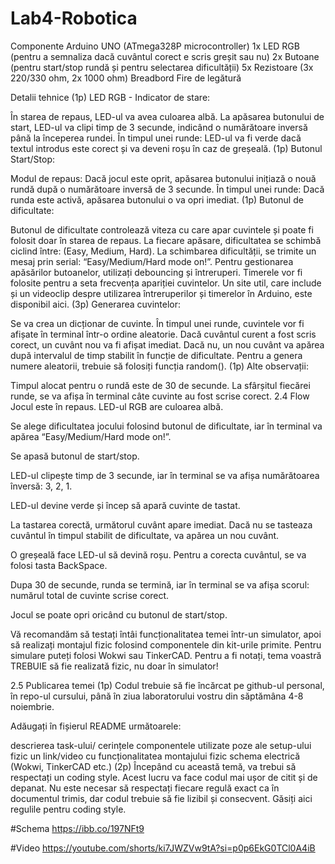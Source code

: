 # Lab4-Robotica

Componente
Arduino UNO (ATmega328P microcontroller)
1x LED RGB (pentru a semnaliza dacă cuvântul corect e scris greșit sau nu)
2x Butoane (pentru start/stop rundă și pentru selectarea dificultății)
5x Rezistoare (3x 220/330 ohm, 2x 1000 ohm)
Breadbord
Fire de legătură


Detalii tehnice
(1p) LED RGB - Indicator de stare:

În starea de repaus, LED-ul va avea culoarea albă.
La apăsarea butonului de start, LED-ul va clipi timp de 3 secunde, indicând o numărătoare inversă până la începerea rundei.
În timpul unei runde: LED-ul va fi verde dacă textul introdus este corect și va deveni roșu în caz de greșeală.
(1p) Butonul Start/Stop:

Modul de repaus: Dacă jocul este oprit, apăsarea butonului inițiază o nouă rundă după o numărătoare inversă de 3 secunde.
În timpul unei runde: Dacă runda este activă, apăsarea butonului o va opri imediat.
(1p) Butonul de dificultate:

Butonul de dificultate controlează viteza cu care apar cuvintele și poate fi folosit doar în starea de repaus.
La fiecare apăsare, dificultatea se schimbă ciclind între: (Easy, Medium, Hard).
La schimbarea dificultății, se trimite un mesaj prin serial: “Easy/Medium/Hard mode on!”.
Pentru gestionarea apăsărilor butoanelor, utilizați debouncing și întreruperi. Timerele vor fi folosite pentru a seta frecvența apariției cuvintelor. Un site util, care include și un videoclip despre utilizarea întreruperilor și timerelor în Arduino, este disponibil aici.
(3p) Generarea cuvintelor:

Se va crea un dicționar de cuvinte.
În timpul unei runde, cuvintele vor fi afișate în terminal într-o ordine aleatorie.
Dacă cuvântul curent a fost scris corect, un cuvânt nou va fi afișat imediat. Dacă nu, un nou cuvânt va apărea după intervalul de timp stabilit în funcție de dificultate.
Pentru a genera numere aleatorii, trebuie să folosiți funcția random().
(1p) Alte observații:

Timpul alocat pentru o rundă este de 30 de secunde.
La sfârșitul fiecărei runde, se va afișa în terminal câte cuvinte au fost scrise corect.
2.4 Flow
Jocul este în repaus. LED-ul RGB are culoarea albă.

Se alege dificultatea jocului folosind butonul de dificultate, iar în terminal va apărea “Easy/Medium/Hard mode on!”.

Se apasă butonul de start/stop.

LED-ul clipește timp de 3 secunde, iar în terminal se va afișa numărătoarea înversă: 3, 2, 1.

LED-ul devine verde și încep să apară cuvinte de tastat.

La tastarea corectă, următorul cuvânt apare imediat. Dacă nu se tasteaza cuvântul în timpul stabilit de dificultate, va apărea un nou cuvânt.

O greșeală face LED-ul să devină roșu. Pentru a corecta cuvântul, se va folosi tasta BackSpace.

Dupa 30 de secunde, runda se termină, iar în terminal se va afișa scorul: numărul total de cuvinte scrise corect.

Jocul se poate opri oricând cu butonul de start/stop.

Vă recomandăm să testați întâi funcționalitatea temei într-un simulator, apoi să realizați montajul fizic folosind componentele din kit-urile primite. Pentru simulare puteți folosi Wokwi sau TinkerCAD.
Pentru a fi notați, tema voastră TREBUIE să fie realizată fizic, nu doar în simulator!

2.5 Publicarea temei
(1p) Codul trebuie să fie încărcat pe github-ul personal, în repo-ul cursului, până în ziua laboratorului vostru din săptămâna 4-8 noiembrie.

Adăugați în fișierul README următoarele:

descrierea task-ului/ cerințele
componentele utilizate
poze ale setup-ului fizic
un link/video cu funcționalitatea montajului fizic
schema electrică (Wokwi, TinkerCAD etc.)
(2p) Începând cu această temă, va trebui să respectați un coding style. Acest lucru va face codul mai ușor de citit și de depanat. Nu este necesar să respectați fiecare regulă exact ca în documentul trimis, dar codul trebuie să fie lizibil și consecvent. Găsiți aici regulile pentru coding style.

#Schema 
https://ibb.co/197NFt9

#Video
https://youtube.com/shorts/ki7JWZVw9tA?si=p0p6EkG0TCl0A4iB
